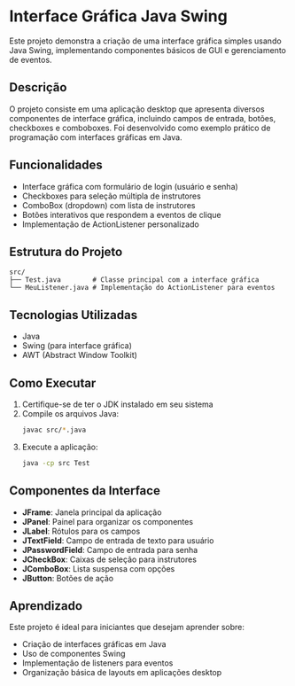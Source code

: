 # Interface Gráfica Java Swing

Este projeto demonstra a criação de uma interface gráfica simples usando Java Swing, implementando componentes básicos de GUI e gerenciamento de eventos.

## Descrição

O projeto consiste em uma aplicação desktop que apresenta diversos componentes de interface gráfica, incluindo campos de entrada, botões, checkboxes e comboboxes. Foi desenvolvido como exemplo prático de programação com interfaces gráficas em Java.

## Funcionalidades

- Interface gráfica com formulário de login (usuário e senha)
- Checkboxes para seleção múltipla de instrutores
- ComboBox (dropdown) com lista de instrutores
- Botões interativos que respondem a eventos de clique
- Implementação de ActionListener personalizado

## Estrutura do Projeto

```
src/
├── Test.java        # Classe principal com a interface gráfica
└── MeuListener.java # Implementação do ActionListener para eventos
```

## Tecnologias Utilizadas

- Java
- Swing (para interface gráfica)
- AWT (Abstract Window Toolkit)

## Como Executar

1. Certifique-se de ter o JDK instalado em seu sistema
2. Compile os arquivos Java:
   ```bash
   javac src/*.java
   ```
3. Execute a aplicação:
   ```bash
   java -cp src Test
   ```

## Componentes da Interface

- **JFrame**: Janela principal da aplicação
- **JPanel**: Painel para organizar os componentes
- **JLabel**: Rótulos para os campos
- **JTextField**: Campo de entrada de texto para usuário
- **JPasswordField**: Campo de entrada para senha
- **JCheckBox**: Caixas de seleção para instrutores
- **JComboBox**: Lista suspensa com opções
- **JButton**: Botões de ação

## Aprendizado

Este projeto é ideal para iniciantes que desejam aprender sobre:
- Criação de interfaces gráficas em Java
- Uso de componentes Swing
- Implementação de listeners para eventos
- Organização básica de layouts em aplicações desktop

